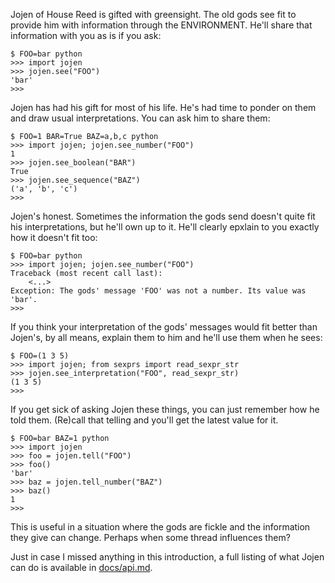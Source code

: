 Jojen of House Reed is gifted with greensight. The old gods see fit to provide
him with information through the ENVIRONMENT. He'll share that information with
you as is if you ask:

    $ FOO=bar python
    >>> import jojen
    >>> jojen.see("FOO")
    'bar'
    >>>

Jojen has had his gift for most of his life. He's had time to ponder on them
and draw usual interpretations. You can ask him to share them:

    $ FOO=1 BAR=True BAZ=a,b,c python
    >>> import jojen; jojen.see_number("FOO")
    1
    >>> jojen.see_boolean("BAR")
    True
    >>> jojen.see_sequence("BAZ")
    ('a', 'b', 'c')
    >>>

Jojen's honest. Sometimes the information the gods send doesn't quite fit his
interpretations, but he'll own up to it. He'll clearly epxlain to you exactly
how it doesn't fit too:

    $ FOO=bar python
    >>> import jojen; jojen.see_number("FOO")
    Traceback (most recent call last):
        <...>
    Exception: The gods' message 'FOO' was not a number. Its value was 'bar'.
    >>>

If you think your interpretation of the gods' messages would fit better than
Jojen's, by all means, explain them to him and he'll use them when he sees:

    $ FOO=(1 3 5)
    >>> import jojen; from sexprs import read_sexpr_str
    >>> jojen.see_interpretation("FOO", read_sexpr_str)
    (1 3 5)
    >>>

If you get sick of asking Jojen these things, you can just remember how he told
them. (Re)call that telling and you'll get the latest value for it.

    $ FOO=bar BAZ=1 python
    >>> import jojen
    >>> foo = jojen.tell("FOO")
    >>> foo()
    'bar'
    >>> baz = jojen.tell_number("BAZ")
    >>> baz()
    1
    >>>

This is useful in a situation where the gods are fickle and the information
they give can change. Perhaps when some thread influences them?

Just in case I missed anything in this introduction, a full listing of what
Jojen can do is available in [docs/api.md](docs/api.md).
